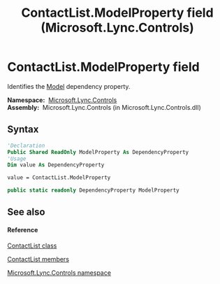 ﻿---
title: ContactList.ModelProperty field (Microsoft.Lync.Controls)
TOCTitle: ModelProperty field
ms:assetid: F:Microsoft.Lync.Controls.ContactList.ModelProperty_DI_3_UC_OCS14MrefLyncWPF
ms:mtpsurl: https://msdn.microsoft.com/en-us/library/microsoft.lync.controls.contactlist.modelproperty_di_3_uc_ocs14mreflyncwpf(v=office.15)
ms:contentKeyID: 48599595
ms.date: 07/28/2014
mtps_version: v=office.15
f1_keywords:
- Microsoft.Lync.Controls.ContactList.ModelProperty
dev_langs:
- CSharp
- JScript
- VB
- other
---

# ContactList.ModelProperty field

Identifies the [Model](contactlist-model-property-microsoft-lync-controls_1.md) dependency property.

**Namespace:**  [Microsoft.Lync.Controls](microsoft-lync-controls-namespace_1.md)  
**Assembly:**  Microsoft.Lync.Controls (in Microsoft.Lync.Controls.dll)

## Syntax

``` vb
'Declaration
Public Shared ReadOnly ModelProperty As DependencyProperty
'Usage
Dim value As DependencyProperty

value = ContactList.ModelProperty
```

``` csharp
public static readonly DependencyProperty ModelProperty
```

## See also

#### Reference

[ContactList class](contactlist-class-microsoft-lync-controls_1.md)

[ContactList members](contactlist-members-microsoft-lync-controls_1.md)

[Microsoft.Lync.Controls namespace](microsoft-lync-controls-namespace_1.md)

